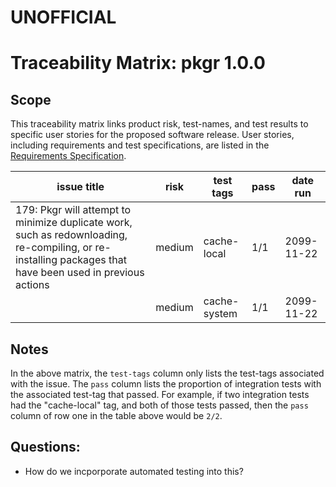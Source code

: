# UNOFFICIAL
# Traceability Matrix: pkgr 1.0.0

## Scope
This traceability matrix links product risk, test-names, and test results to specific user stories
for the proposed software release. User stories, including requirements and test specifications,
are listed in the [Requirements Specification](req_spec.md).

| issue title | risk | test tags | pass | date run |
| ----------- | ---- | --------- | ---- | -------- |
| 179: Pkgr will attempt to minimize duplicate work, such as redownloading, re-compiling, or re-installing packages that have been used in previous actions | medium | cache-local | 1/1 | 2099-11-22 |
|   | medium | cache-system | 1/1 | 2099-11-22 |


## Notes
In the above matrix, the `test-tags` column only lists the test-tags associated
 with the issue. The `pass` column lists the proportion of integration tests with
 the associated test-tag that passed. For example, if two integration tests had
 the "cache-local" tag, and both of those tests passed, then the `pass` column of
  row one in the table above would be `2/2`.

## Questions:
* How do we incporporate automated testing into this?
